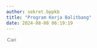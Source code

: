 ```yaml
---
author: sekret.bppkb
title: "Program Kerja Balitbang"
date: 2024-08-08 06:19:19
---
```


<script>
    const items = [
        {
            title: "Program Kerja 2022",
            category: "",
            link: "https://drive.google.com/file/d/1OxqLQZzbw772FUpr3H04phdLpvSSCLTH/preview",
            file: ""
        },
        {
            title: "Program Kerja 2023",
            category: "",
            link: "https://drive.google.com/file/d/1tFTFiSA5ovUKSkVukR-bMSzTKqRu_bfg/preview",
            file: ""
        },
        {
            title: "Program Kerja 2024",
            category: "",
            link: "https://drive.google.com/file/d/17eiHUaN5GdTyKtbg-N7d0eBq_8IaxFXe/preview",
            file: ""
        }
    ];
</script>

<div class="flex justify-between items-center mb-4">
    <div class="flex items-center border-2 border-green-500 rounded-lg p-2 ml-auto" style="flex-shrink: 0;">
        <i class="fas fa-search text-green-500 text-xl"></i>
        <input type="text" placeholder="Cari" class="ml-2 text-green-500 text-xl outline-none" style="background: transparent; border: none; width: 150px;" id="searchInput">
        <div class="border-l-2 border-green-500 h-6 mx-4"></div>
        <div class="flex items-center cursor-pointer" id="categoryDropdownToggle">
            <i class="fas fa-filter text-green-500 text-xl"></i>
            <span id="selectedFilter" class="ml-2 text-green-500 text-xl truncate" style="max-width: 100px; width: 100px;"></span>
        </div>
    </div>
    <div class="relative">
        <div id="categoryDropdown" class="absolute right-0 mt-6 w-48 bg-white border border-gray-300 rounded-lg shadow-lg hidden" style="max-height: 200px; overflow-y: auto;">
            <div id="categoryList" class="list-none p-0 m-0"></div>
        </div>
    </div>
</div>

<div class="flex flex-wrap justify-start gap-12" id="information-list"></div>

<div class="flex justify-center mt-4" id="pagination"></div>
<style>
@media (max-width: 768px) {
    #information-list {
        justify-content: space-around;
    }
}
.pagination-button {
    margin: 0 5px;
    padding: 8px 12px;
    border: 1px solid #2F855A;
    border-radius: 5px;
    cursor: pointer;
    transition: background-color 0.3s, color 0.3s;
    color: #2F855A;
}
.pagination-button:hover {
    background-color: #2F855A;
    color: white;
}
.pagination-button.active {
    background-color: #2F855A;
    color: white;
}
.pagination-ellipsis {
    margin: 0 5px;
    padding: 8px 12px;
    color: #2F855A;
}
</style>

<script>
    const container = document.getElementById('information-list');
    const paginationContainer = document.getElementById('pagination');
    const categorySet = new Set();
    const itemsPerPage = 12;
    let currentPage = 1;
    let selectedCategory = 'All';

    function renderItems(filteredItems) {
        container.innerHTML = '';
        const start = (currentPage - 1) * itemsPerPage;
        const end = start + itemsPerPage;
        const paginatedItems = filteredItems.slice(start, end);

        if (paginatedItems.length === 0) {
            const noResultsDiv = document.createElement('div');
            noResultsDiv.className = 'w-full text-center text-gray-500';
            noResultsDiv.textContent = 'Tidak ada hasil yang cocok';
            container.appendChild(noResultsDiv);
        } else {
            paginatedItems.forEach(item => {
                const div = document.createElement('div');
                div.className = 'w-64 bg-white border border-gray-300 rounded-lg overflow-hidden shadow-lg m-2 flex flex-col';
                div.innerHTML = `
                    <div class="flex items-center justify-center w-full h-48 bg-gray-200">
                        ${item.file ? `<i class="fas fa-image fa-5x text-red-600"></i>` : `<i class="fas fa-file-pdf fa-5x text-red-600"></i>`}
                    </div>
                    <div class="p-4 bg-green-600 text-white flex-grow flex flex-col justify-between">
                        <p class="text-base font-semibold">${item.title}</p>
                        <div class="flex items-center mt-auto">
                            <i class="fas fa-file-alt mr-2"></i>
                            <span class="text-xs">${item.category}</span>
                        </div>
                    </div>
                    <button class="block p-4 bg-green-700 text-white text-center hover:bg-green-800 mt-auto no-underline" onclick="${item.file ? `openImgModal('${item.file}')` : `openPdfModal('${item.link}')`}">
                        <span class="text-sm font-semibold text-white">
                            Lihat Selengkapnya
                            <i class="fas fa-arrow-right"></i>
                        </span>
                    </button>
                `;
                container.appendChild(div);
            });
        }
        renderPagination(filteredItems.length);
    }

    function renderPagination(totalItems) {
        paginationContainer.innerHTML = '';
        const totalPages = Math.ceil(totalItems / itemsPerPage);
        const maxPagesToShow = 6;
        const halfMaxPagesToShow = Math.floor(maxPagesToShow / 2);

        let startPage = Math.max(1, currentPage - halfMaxPagesToShow);
        let endPage = Math.min(totalPages, currentPage + halfMaxPagesToShow);

        if (currentPage <= halfMaxPagesToShow) {
            endPage = Math.min(totalPages, maxPagesToShow);
        } else if (currentPage + halfMaxPagesToShow >= totalPages) {
            startPage = Math.max(1, totalPages - maxPagesToShow + 1);
        }

        if (startPage > 1) {
            paginationContainer.appendChild(createPaginationButton(1));
            if (startPage > 2) {
                paginationContainer.appendChild(createEllipsis());
            }
        }

        for (let i = startPage; i <= endPage; i++) {
            paginationContainer.appendChild(createPaginationButton(i));
        }

        if (endPage < totalPages) {
            if (endPage < totalPages - 1) {
                paginationContainer.appendChild(createEllipsis());
            }
            paginationContainer.appendChild(createPaginationButton(totalPages));
        }
    }

    function createPaginationButton(page) {
        const button = document.createElement('button');
        button.className = `pagination-button ${page === currentPage ? 'active' : ''}`;
        button.textContent = page;
        button.addEventListener('click', () => {
            currentPage = page;
            renderItems(items);
            window.scrollTo(0, 0);
        });
        return button;
    }

    function createEllipsis() {
        const ellipsis = document.createElement('span');
        ellipsis.className = 'pagination-ellipsis';
        ellipsis.textContent = '...';
        return ellipsis;
    }

    items.forEach(item => {
        categorySet.add(item.category);
    });

    const categoryList = document.getElementById('categoryList');
    const selectedFilter = document.getElementById('selectedFilter');

    const allDiv = document.createElement('div');
    allDiv.className = 'pl-4 p-1 pt-2 hover:bg-gray-100 cursor-pointer text-sm';
    allDiv.textContent = 'All';
    allDiv.addEventListener('click', () => {
        currentPage = 1;
        selectedCategory = 'All';
        selectedFilter.textContent = selectedCategory;
        renderItems(items);
        document.getElementById('categoryDropdown').classList.add('hidden');
        document.getElementById('categoryDropdownToggle').classList.remove('text-green-700');
    });
    categoryList.appendChild(allDiv);

    categorySet.forEach(category => {
        const div = document.createElement('div');
        div.className = 'pl-4 p-1 hover:bg-gray-100 cursor-pointer text-sm';
        div.style.overflow = 'hidden';
        div.textContent = category;
        div.addEventListener('click', () => {
            currentPage = 1;
            selectedCategory = category;
            selectedFilter.textContent = selectedCategory;
            const filteredItems = items.filter(item => item.category === category);
            renderItems(filteredItems);
            document.getElementById('categoryDropdown').classList.add('hidden');
            document.getElementById('categoryDropdownToggle').classList.remove('text-green-700');
        });
        categoryList.appendChild(div);
    });

    document.getElementById('categoryDropdownToggle').addEventListener('click', function(event) {
        const dropdown = document.getElementById('categoryDropdown');
        dropdown.classList.toggle('hidden');
        this.classList.toggle('text-green-700');
        event.stopPropagation();
    });

    document.addEventListener('click', function(event) {
        const dropdown = document.getElementById('categoryDropdown');
        const toggle = document.getElementById('categoryDropdownToggle');
        if (!dropdown.classList.contains('hidden') && !dropdown.contains(event.target) && !toggle.contains(event.target)) {
            dropdown.classList.add('hidden');
            toggle.classList.remove('text-green-700');
        }
    });

    document.getElementById('searchInput').addEventListener('input', function() {
        currentPage = 1;
        const searchTerm = this.value.toLowerCase();
        const filteredItems = items.filter(item => item.title.toLowerCase().includes(searchTerm));
        renderItems(filteredItems);
    });
    selectedFilter.textContent = selectedCategory;
    renderItems(items);
</script>
